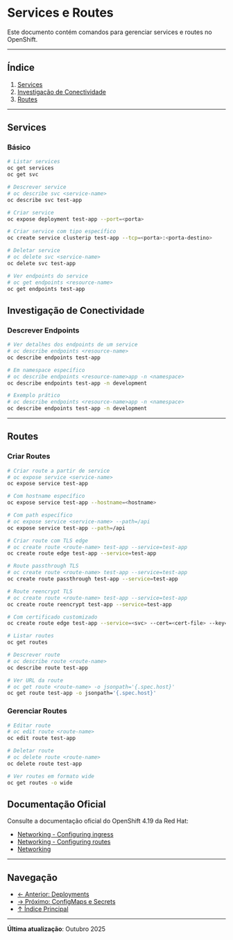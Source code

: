 # Services e Routes

Este documento contém comandos para gerenciar services e routes no OpenShift.

---

## Índice

1. [Services](#services)
2. [Investigação de Conectividade](#investigao-de-conectividade)
3. [Routes](#routes)
---

## Services

### Básico
```bash
# Listar services
oc get services
oc get svc
```

```bash
# Descrever service
# oc describe svc <service-name>
oc describe svc test-app
```

```bash ignore-test
# Criar service
oc expose deployment test-app --port=<porta>
```

```bash ignore-test
# Criar service com tipo específico
oc create service clusterip test-app --tcp=<porta>:<porta-destino>
```

```bash ignore-test
# Deletar service
# oc delete svc <service-name>
oc delete svc test-app
```

```bash
# Ver endpoints do service
# oc get endpoints <resource-name>
oc get endpoints test-app
```

## Investigação de Conectividade


### Descrever Endpoints
```bash
# Ver detalhes dos endpoints de um service
# oc describe endpoints <resource-name>
oc describe endpoints test-app
```

```bash
# Em namespace específico
# oc describe endpoints <resource-name>app -n <namespace>
oc describe endpoints test-app -n development
```

```bash
# Exemplo prático
# oc describe endpoints <resource-name>app -n <namespace>
oc describe endpoints test-app -n development
```

---

## Routes

### Criar Routes
```bash ignore-test
# Criar route a partir de service
# oc expose service <service-name>
oc expose service test-app
```

```bash ignore-test
# Com hostname específico
oc expose service test-app --hostname=<hostname>
```

```bash ignore-test
# Com path específico
# oc expose service <service-name> --path=/api
oc expose service test-app --path=/api
```

```bash ignore-test
# Criar route com TLS edge
# oc create route <route-name> test-app --service=test-app
oc create route edge test-app --service=test-app
```

```bash ignore-test
# Route passthrough TLS
# oc create route <route-name> test-app --service=test-app
oc create route passthrough test-app --service=test-app
```

```bash ignore-test
# Route reencrypt TLS
# oc create route <route-name> test-app --service=test-app
oc create route reencrypt test-app --service=test-app
```

```bash ignore-test
# Com certificado customizado
oc create route edge test-app --service=<svc> --cert=<cert-file> --key=<key-file>
```

```bash
# Listar routes
oc get routes
```

```bash
# Descrever route
# oc describe route <route-name>
oc describe route test-app
```

```bash
# Ver URL da route
# oc get route <route-name> -o jsonpath='{.spec.host}'
oc get route test-app -o jsonpath='{.spec.host}'
```

### Gerenciar Routes
```bash ignore-test
# Editar route
# oc edit route <route-name>
oc edit route test-app
```

```bash ignore-test
# Deletar route
# oc delete route <route-name>
oc delete route test-app
```

```bash
# Ver routes em formato wide
oc get routes -o wide
```


## Documentação Oficial

Consulte a documentação oficial do OpenShift 4.19 da Red Hat:

- <a href="https://docs.redhat.com/en/documentation/openshift_container_platform/4.19/html/networking/configuring-ingress" target="_blank">Networking - Configuring ingress</a>
- <a href="https://docs.redhat.com/en/documentation/openshift_container_platform/4.19/html/networking/configuring-routes" target="_blank">Networking - Configuring routes</a>
- <a href="https://docs.redhat.com/en/documentation/openshift_container_platform/4.19/html/networking" target="_blank">Networking</a>

---

## Navegação

- [← Anterior: Deployments](05-deployments-scaling.md)
- [→ Próximo: ConfigMaps e Secrets](07-configmaps-secrets.md)
- [↑ Índice Principal](README.md)

---

**Última atualização**: Outubro 2025
